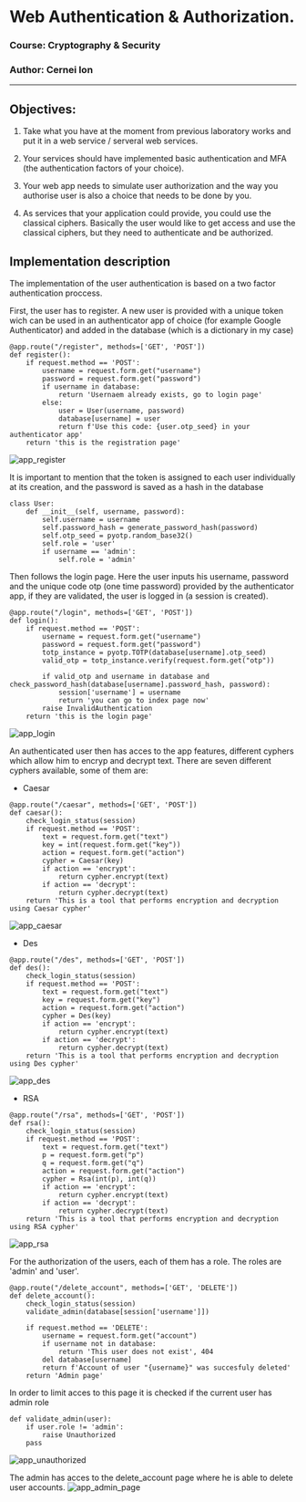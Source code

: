 # Web Authentication & Authorization.

### Course: Cryptography & Security
### Author: Cernei Ion
----

## Objectives:
1. Take what you have at the moment from previous laboratory works and put it in a web service / serveral web services.

2. Your services should have implemented basic authentication and MFA (the authentication factors of your choice).

3. Your web app needs to simulate user authorization and the way you authorise user is also a choice that needs to be done by you.

4. As services that your application could provide, you could use the classical ciphers. Basically the user would like to get access and use the classical ciphers, but they need to authenticate and be authorized. 

## Implementation description
The implementation of the user authentication is based on a two factor authentication proccess.

First, the user has to register. A new user is provided with a unique token wich can be used in an authenticator app of choice (for example Google Authenticator) and added in the database (which is a dictionary in my case)
```
@app.route("/register", methods=['GET', 'POST'])
def register():
    if request.method == 'POST':
        username = request.form.get("username")
        password = request.form.get("password")
        if username in database:
            return 'Usernaem already exists, go to login page'
        else:
            user = User(username, password)
            database[username] = user
            return f'Use this code: {user.otp_seed} in your authenticator app'
    return 'this is the registration page'
```
![app_register](./screenshots/app_register.png)

It is important to mention that the token is assigned to each user individually at its creation, and the password is saved as a hash in the database
```
class User:
    def __init__(self, username, password):
        self.username = username
        self.password_hash = generate_password_hash(password)
        self.otp_seed = pyotp.random_base32()
        self.role = 'user'
        if username == 'admin':
            self.role = 'admin'
```
Then follows the login page. Here the user inputs his username, password and the unique code otp (one time password) provided by the authenticator app, if they are validated, the user is logged in (a session is created). 
```
@app.route("/login", methods=['GET', 'POST'])
def login():
    if request.method == 'POST':
        username = request.form.get("username")
        password = request.form.get("password")
        totp_instance = pyotp.TOTP(database[username].otp_seed)
        valid_otp = totp_instance.verify(request.form.get("otp"))

        if valid_otp and username in database and check_password_hash(database[username].password_hash, password):
            session['username'] = username
            return 'you can go to index page now'
        raise InvalidAuthentication
    return 'this is the login page'
```
![app_login](./screenshots/app_login.png)

An authenticated user then has acces to the app features, different cyphers which allow him to encryp and decrypt text. There are seven different cyphers available, some of them are:

- Caesar
```
@app.route("/caesar", methods=['GET', 'POST'])
def caesar():
    check_login_status(session)
    if request.method == 'POST':
        text = request.form.get("text")
        key = int(request.form.get("key"))
        action = request.form.get("action")
        cypher = Caesar(key)
        if action == 'encrypt':
            return cypher.encrypt(text)
        if action == 'decrypt':
            return cypher.decrypt(text)
    return 'This is a tool that performs encryption and decryption using Caesar cypher'
```
![app_caesar](./screenshots/app_caesar.png)

- Des
```
@app.route("/des", methods=['GET', 'POST'])
def des():
    check_login_status(session)
    if request.method == 'POST':
        text = request.form.get("text")
        key = request.form.get("key")
        action = request.form.get("action")
        cypher = Des(key)
        if action == 'encrypt':
            return cypher.encrypt(text)
        if action == 'decrypt':
            return cypher.decrypt(text)
    return 'This is a tool that performs encryption and decryption using Des cypher'
```
![app_des](./screenshots/app_des.png)

- RSA
```
@app.route("/rsa", methods=['GET', 'POST'])
def rsa():
    check_login_status(session)
    if request.method == 'POST':
        text = request.form.get("text")
        p = request.form.get("p")
        q = request.form.get("q")
        action = request.form.get("action")
        cypher = Rsa(int(p), int(q))
        if action == 'encrypt':
            return cypher.encrypt(text)
        if action == 'decrypt':
            return cypher.decrypt(text)
    return 'This is a tool that performs encryption and decryption using RSA cypher'
```
![app_rsa](./screenshots/app_rsa.png)

For the authorization of the users, each of them has a role. The roles are 'admin' and 'user'. 
```
@app.route("/delete_account", methods=['GET', 'DELETE'])
def delete_account():
    check_login_status(session)
    validate_admin(database[session['username']])

    if request.method == 'DELETE':
        username = request.form.get("account")
        if username not in database:
            return 'This user does not exist', 404
        del database[username]
        return f'Account of user "{username}" was succesfuly deleted'
    return 'Admin page'
```
In order to limit acces to this page it is checked if the current user has admin role
```
def validate_admin(user):
    if user.role != 'admin':
        raise Unauthorized
    pass
```
![app_unauthorized](./screenshots/app_unauthorized.png)

The admin has acces to the delete_account page where he is able to delete user accounts. 
![app_admin_page](./screenshots/app_admin_page.png)
